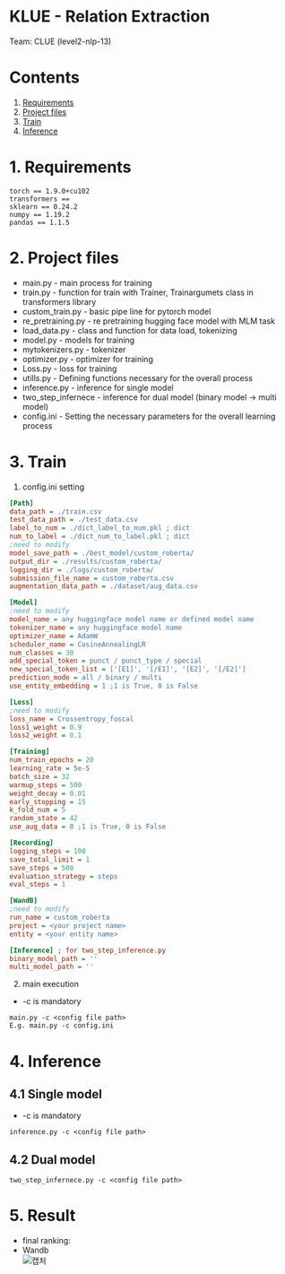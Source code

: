 # KLUE - Relation Extraction
Team: CLUE (level2-nlp-13)

# Contents
1. [Requirements](#Requirements)
2. [Project files](#Project-files)
3. [Train](#Train)
4. [Inference](#Inference)

# 1. Requirements
```
torch == 1.9.0+cu102
transformers == 
sklearn == 0.24.2
numpy == 1.19.2
pandas == 1.1.5
```

# 2. Project files
* main.py - main process for training
* train.py - function for train with Trainer, Trainargumets class in transformers library
* custom_train.py - basic pipe line for pytorch model
* re_pretraining.py - re pretraining hugging face model with MLM task
* load_data.py - class and function for data load, tokenizing
* model.py - models for training
* mytokenizers.py - tokenizer
* optimizer.py - optimizer for training
* Loss.py - loss for training
* utills.py - Defining functions necessary for the overall process
* inference.py - inference for single model
* two_step_infernece - inference for dual model (binary model -> multi model)
* config.ini - Setting the necessary parameters for the overall learning process

# 3. Train
1. config.ini setting
```ini
[Path]
data_path = ./train.csv
test_data_path = ./test_data.csv
label_to_num = ./dict_label_to_num.pkl ; dict
num_to_label = ./dict_num_to_label.pkl ; dict
;need to modify
model_save_path = ./best_model/custom_roberta/
output_dir = ./results/custom_roberta/
logging_dir = ./logs/custom_roberta/
submission_file_name = custom_roberta.csv
augmentation_data_path = ./dataset/aug_data.csv

[Model]
;need to modify
model_name = any huggingface model name or defined model name
tokenizer_name = any huggingface model name
optimizer_name = AdamW
scheduler_name = CosineAnnealingLR
num_classes = 30
add_special_token = punct / punct_type / special
new_special_token_list = ['[E1]', '[/E1]', '[E2]', '[/E2]']
prediction_mode = all / binary / multi
use_entity_embedding = 1 ;1 is True, 0 is False

[Loss]
;need to modify
loss_name = Crossentropy_foscal
loss1_weight = 0.9
loss2_weight = 0.1

[Training]
num_train_epochs = 20
learning_rate = 5e-5
batch_size = 32
warmup_steps = 500
weight_decay = 0.01
early_stopping = 15
k_fold_num = 5
random_state = 42
use_aug_data = 0 ;1 is True, 0 is False

[Recording]
logging_steps = 100
save_total_limit = 1
save_steps = 500
evaluation_strategy = steps
eval_steps = 1

[WandB]
;need to modify
run_name = custom_roberta
project = <your project name>
entity = <your entity name>

[Inference] ; for two_step_inference.py
binary_model_path = ''
multi_model_path = ''
```

2. main execution
* -c is mandatory

```
main.py -c <config file path>
E.g. main.py -c config.ini
```

# 4. Inference
## 4.1 Single model
* -c is mandatory

```
inference.py -c <config file path>
```

## 4.2 Dual model

```
two_step_infernece.py -c <config file path>
```

# 5. Result
* final ranking: 
* Wandb  
![캡처](https://user-images.githubusercontent.com/72729802/136358624-51bd79f0-afd8-4e93-a5b6-e74a31a0afb2.PNG)